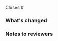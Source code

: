 <!--
Thanks for creating this pull request 🤗

Please make sure that the pull request is limited to one type (docs, feature, etc.) and keep it as small as possible. You can open multiple prs instead of opening a huge one.
-->

<!-- If this pull request closes an issue, please mention the issue number below -->
Closes # <!-- Issue # here -->

<!-- Add an introduction into what this PR tries to solve in a couple of sentences -->

### What's changed
<!-- Describe point by point the different things you have changed in this PR -->

<!-- You can also choose to add a list of changes and if they have been completed or not by using the markdown to-do list syntax
- [ ] Not Completed
- [x] Completed
-->

### Notes to reviewers
<!-- Any information you feel the reviewer should know about when reviewing your PR -->

